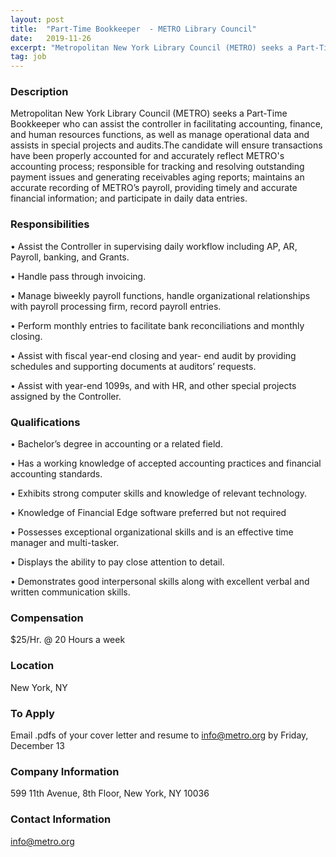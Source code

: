 ```yaml
---
layout: post
title:  "Part-Time Bookkeeper  - METRO Library Council"
date:   2019-11-26
excerpt: "Metropolitan New York Library Council (METRO) seeks a Part-Time Bookkeeper who can assist the controller in facilitating accounting, finance, and human resources functions, as well as manage operational data and assists in special projects and audits.The candidate will ensure transactions have been properly accounted for and accurately reflect METRO's accounting..."
tag: job
---
```


### Description   

Metropolitan New York Library Council (METRO) seeks a Part-Time Bookkeeper  who can assist the controller in facilitating accounting, finance, and human resources functions, as well as manage operational data and assists in special projects and audits.The candidate will ensure transactions have been properly accounted for and accurately reflect METRO's accounting process; responsible for tracking and resolving outstanding payment issues and generating receivables aging reports; maintains an accurate recording of METRO’s payroll, providing timely and accurate financial information; and participate in daily data entries. 


### Responsibilities   


• Assist the Controller in supervising daily workflow including AP, AR, Payroll, banking, and Grants.

• Handle pass through invoicing.

• Manage biweekly payroll functions, handle organizational relationships with payroll processing firm, record payroll entries. 

• Perform monthly entries to facilitate bank reconciliations and monthly closing.

• Assist with fiscal year-end closing and year- end audit by providing schedules and supporting documents at auditors’ requests.

• Assist with year-end 1099s, and with HR, and other special projects assigned by the Controller.


### Qualifications   


• Bachelor’s degree in accounting or a related field.

• Has a working knowledge of accepted accounting practices and financial accounting standards.

• Exhibits strong computer skills and knowledge of relevant technology.

• Knowledge of Financial Edge software preferred but not required

• Possesses exceptional organizational skills and is an effective time manager and multi-tasker.

• Displays the ability to pay close attention to detail.

• Demonstrates good interpersonal skills along with excellent verbal and written communication skills.


### Compensation   

$25/Hr. @ 20 Hours a week


### Location   

New York, NY




### To Apply   

Email .pdfs of your cover letter and resume to info@metro.org by Friday, December 13


### Company Information   

599 11th Avenue, 8th Floor, New York, NY 10036


### Contact Information   

info@metro.org

